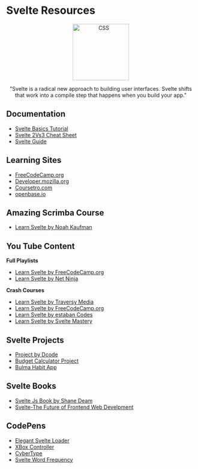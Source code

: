 # Svelte Resources

<div align="center">
		<img width="150" src="https://upload.wikimedia.org/wikipedia/commons/thumb/1/1b/Svelte_Logo.svg/199px-Svelte_Logo.svg.png" alt="CSS">
	</div>
<div align="center">

"Svelte is a radical new approach to building user interfaces. Svelte shifts that work into a compile step that happens when you build your app."
</div>

## Documentation
- [Svelte Basics Tutorial](https://svelte.dev/tutorial/basics)
- [Svelte 2Vs3 Cheat Sheet](https://rajasegar.github.io/svelte2vs3/)
- [Svelte Guide](https://svelte.dev/docs)

## Learning Sites
- [FreeCodeCamp.org](https://www.freecodecamp.org/news/svelte-video-tutorial/)
- [Developer.mozilla.org](https://developer.mozilla.org/en-US/docs/Learn/Tools_and_testing/Client-side_JavaScript_frameworks/Svelte_getting_started)
- [Coursetro.com](https://coursetro.com/posts/code/176/Learn-Svelte-3.0---Svelte-Tutorial-for-Beginners)
- [openbase.io](https://openbase.io/js/svelte/tutorials)

## Amazing Scrimba Course
- [Learn Svelte by Noah Kaufman](https://scrimba.com/learn/learnsvelte)

## You Tube Content

**Full Playlists**
- [Learn Svelte by FreeCodeCamp.org](https://youtu.be/ujbE0mzX-CU)
- [Learn Svelte by Net Ninja](https://www.youtube.com/playlist?list=PL4cUxeGkcC9hlbrVO_2QFVqVPhlZmz7tO)

**Crash Courses**
- [Learn Svelte by Traversy Media](https://youtu.be/uK2RnIzrQ0M)
- [Learn Svelte by FreeCodeCamp.org](https://youtu.be/vhGiGqZ78Rs)
- [Learn Svelte by estaban Codes](https://youtu.be/X6J41F2DadQ)
- [Learn Svelte by Svelte Mastery](https://youtu.be/Tbq9SuxokOU)

## Svelte Projects
- [Project by Dcode](https://youtu.be/MgOpRVTFBa8)
- [Budget Calculator Project](https://youtu.be/uk1eM0Yn0UQ)
- [Bulma Habit App](https://youtu.be/U5Eb8zBhO1c)

## Svelte Books
- [Svelte Js Book by Shane Deam](https://www.amazon.in/Svelte-JS-Book-Learn-Example-ebook/dp/B08CGMKPLS)
- [Svelte-The Future of Frontend Web Develpment](https://corridor-imgix-files.s3.amazonaws.com/cdc/Svelte_-_The_Future_of_Frontend_Development_1561559692711.pdf)

## CodePens
- [Elegant Svelte Loader](https://codepen.io/gh0ystschool/pen/yLJmwep)
- [XBox Controller](https://codepen.io/simeydotme/pen/rNepONX)
- [CyberType](https://codepen.io/thomfrankly/pen/jOreOvz)
- [Svelte Word Frequency](https://codepen.io/evilcatdog2020/pen/ExyNLbO)
